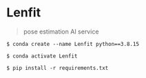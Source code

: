 # Lenfit
> pose estimation AI service

```$ conda create --name Lenfit python==3.8.15```

```$ conda activate Lenfit```

```$ pip install -r requirements.txt```
